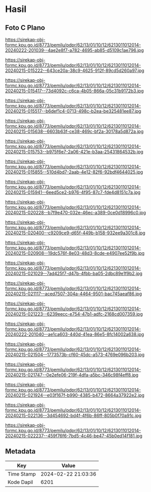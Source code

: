 # Hasil

## Foto C Plano

https://sirekap-obj-formc.kpu.go.id/8773/pemilu/pdpr/62/13/01/10/12/6213011012014-20240222-201039--4ae2e8f7-a782-4695-ab85-d5109c1ae796.jpg

https://sirekap-obj-formc.kpu.go.id/8773/pemilu/pdpr/62/13/01/10/12/6213011012014-20240215-015222--643ce20a-38c9-4625-912f-89cd5d260a97.jpg

https://sirekap-obj-formc.kpu.go.id/8773/pemilu/pdpr/62/13/01/10/12/6213011012014-20240215-015417--73d4092c-c6ca-4b05-866a-05c31b9172b3.jpg

https://sirekap-obj-formc.kpu.go.id/8773/pemilu/pdpr/62/13/01/10/12/6213011012014-20240215-015517--b6def1c4-0713-498c-b2ea-be325481ee87.jpg

https://sirekap-obj-formc.kpu.go.id/8773/pemilu/pdpr/62/13/01/10/12/6213011012014-20240215-015638--6603b63f-ce38-469c-bf2a-30178a5d872a.jpg

https://sirekap-obj-formc.kpu.go.id/8773/pemilu/pdpr/62/13/01/10/12/6213011012014-20240215-015753--b975f6e7-2a06-421e-b3aa-25431864532b.jpg

https://sirekap-obj-formc.kpu.go.id/8773/pemilu/pdpr/62/13/01/10/12/6213011012014-20240215-015855--510d4bd7-2aab-4e12-82f6-92bdf4644025.jpg

https://sirekap-obj-formc.kpu.go.id/8773/pemilu/pdpr/62/13/01/10/12/6213011012014-20240215-015941--6eed5ce2-b976-4f95-87c7-fde4d8151c7a.jpg

https://sirekap-obj-formc.kpu.go.id/8773/pemilu/pdpr/62/13/01/10/12/6213011012014-20240215-020228--b7f9e470-032e-46ec-a389-0ce0d18996c0.jpg

https://sirekap-obj-formc.kpu.go.id/8773/pemilu/pdpr/62/13/01/10/12/6213011012014-20240215-020400--c9209ce9-d65f-449b-b158-932ee9a301c8.jpg

https://sirekap-obj-formc.kpu.go.id/8773/pemilu/pdpr/62/13/01/10/12/6213011012014-20240215-020908--19dc576f-8e03-48d3-8cde-e4907ee52f9b.jpg

https://sirekap-obj-formc.kpu.go.id/8773/pemilu/pdpr/62/13/01/10/12/6213011012014-20240215-021029--7ad425f7-d47b-4fbb-ba05-2dbc89e1f9b2.jpg

https://sirekap-obj-formc.kpu.go.id/8773/pemilu/pdpr/62/13/01/10/12/6213011012014-20240215-021117--aced7507-304a-4464-9501-bac745aeaf86.jpg

https://sirekap-obj-formc.kpu.go.id/8773/pemilu/pdpr/62/13/01/10/12/6213011012014-20240215-021223--6239eecc-e754-47b1-adfc-2168cd007359.jpg

https://sirekap-obj-formc.kpu.go.id/8773/pemilu/pdpr/62/13/01/10/12/6213011012014-20240222-201040--ae1ca603-440d-41ea-86e5-8fc14002a638.jpg

https://sirekap-obj-formc.kpu.go.id/8773/pemilu/pdpr/62/13/01/10/12/6213011012014-20240215-021504--1773573b-cf60-45dc-a573-4769e096b203.jpg

https://sirekap-obj-formc.kpu.go.id/8773/pemilu/pdpr/62/13/01/10/12/6213011012014-20240215-021747--0e2efe06-219f-4dfa-a5bc-346c98f4eff8.jpg

https://sirekap-obj-formc.kpu.go.id/8773/pemilu/pdpr/62/13/01/10/12/6213011012014-20240215-021924--e03f167f-b990-4385-b472-8664a37922e2.jpg

https://sirekap-obj-formc.kpu.go.id/8773/pemilu/pdpr/62/13/01/10/12/6213011012014-20240215-022136--3d454692-bd4f-4f6b-86ff-805b0f70a91c.jpg

https://sirekap-obj-formc.kpu.go.id/8773/pemilu/pdpr/62/13/01/10/12/6213011012014-20240215-022237--459f76f6-7bd5-4c46-be47-45b0ed14f181.jpg


## Metadata

| Key        | Value               |
| ---------- | ------------------- |
| Time Stamp | 2024-02-22 21:03:36 |
| Kode Dapil | 6201                |




